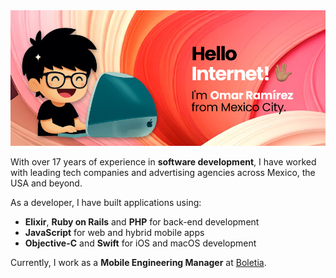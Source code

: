 <img alt="Hello Internet! - I'm Omar Ramírez from Mexico City." src="./assets/chibi-rigter.jpg"> 

With over 17 years of experience in **software development**, I have worked with leading tech companies and advertising agencies across Mexico, the USA and beyond.

As a developer, I have built applications using:

- **Elixir**, **Ruby on Rails** and **PHP** for back-end development
- **JavaScript** for web and hybrid mobile apps
- **Objective-C** and **Swift** for iOS and macOS development

Currently, I work as a **Mobile Engineering Manager** at [Boletia](https://github.com/boletia).